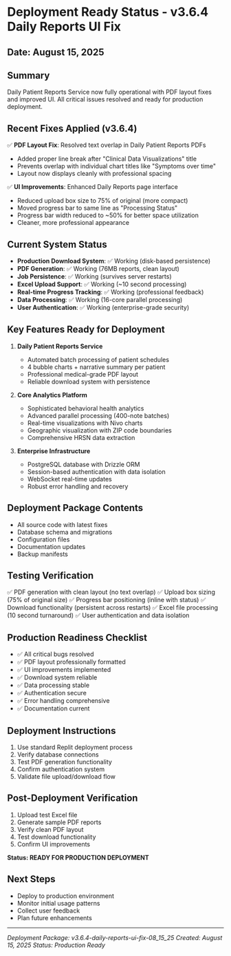 # Deployment Ready Status - v3.6.4 Daily Reports UI Fix
## Date: August 15, 2025

## Summary
Daily Patient Reports Service now fully operational with PDF layout fixes and improved UI. All critical issues resolved and ready for production deployment.

## Recent Fixes Applied (v3.6.4)
✅ **PDF Layout Fix**: Resolved text overlap in Daily Patient Reports PDFs
  - Added proper line break after "Clinical Data Visualizations" title
  - Prevents overlap with individual chart titles like "Symptoms over time"
  - Layout now displays cleanly with professional spacing

✅ **UI Improvements**: Enhanced Daily Reports page interface
  - Reduced upload box size to 75% of original (more compact)
  - Moved progress bar to same line as "Processing Status" 
  - Progress bar width reduced to ~50% for better space utilization
  - Cleaner, more professional appearance

## Current System Status
- **Production Download System**: ✅ Working (disk-based persistence)
- **PDF Generation**: ✅ Working (76MB reports, clean layout)
- **Job Persistence**: ✅ Working (survives server restarts)
- **Excel Upload Support**: ✅ Working (~10 second processing)
- **Real-time Progress Tracking**: ✅ Working (professional feedback)
- **Data Processing**: ✅ Working (16-core parallel processing)
- **User Authentication**: ✅ Working (enterprise-grade security)

## Key Features Ready for Deployment
1. **Daily Patient Reports Service**
   - Automated batch processing of patient schedules
   - 4 bubble charts + narrative summary per patient
   - Professional medical-grade PDF layout
   - Reliable download system with persistence

2. **Core Analytics Platform**
   - Sophisticated behavioral health analytics
   - Advanced parallel processing (400-note batches)
   - Real-time visualizations with Nivo charts
   - Geographic visualization with ZIP code boundaries
   - Comprehensive HRSN data extraction

3. **Enterprise Infrastructure**
   - PostgreSQL database with Drizzle ORM
   - Session-based authentication with data isolation
   - WebSocket real-time updates
   - Robust error handling and recovery

## Deployment Package Contents
- All source code with latest fixes
- Database schema and migrations
- Configuration files
- Documentation updates
- Backup manifests

## Testing Verification
✅ PDF generation with clean layout (no text overlap)
✅ Upload box sizing (75% of original size)
✅ Progress bar positioning (inline with status)
✅ Download functionality (persistent across restarts)
✅ Excel file processing (10 second turnaround)
✅ User authentication and data isolation

## Production Readiness Checklist
- ✅ All critical bugs resolved
- ✅ PDF layout professionally formatted
- ✅ UI improvements implemented
- ✅ Download system reliable
- ✅ Data processing stable
- ✅ Authentication secure
- ✅ Error handling comprehensive
- ✅ Documentation current

## Deployment Instructions
1. Use standard Replit deployment process
2. Verify database connections
3. Test PDF generation functionality
4. Confirm authentication system
5. Validate file upload/download flow

## Post-Deployment Verification
1. Upload test Excel file
2. Generate sample PDF reports
3. Verify clean PDF layout
4. Test download functionality
5. Confirm UI improvements

**Status: READY FOR PRODUCTION DEPLOYMENT**

## Next Steps
- Deploy to production environment
- Monitor initial usage patterns
- Collect user feedback
- Plan future enhancements

---
*Deployment Package: v3.6.4-daily-reports-ui-fix-08_15_25*
*Created: August 15, 2025*
*Status: Production Ready*